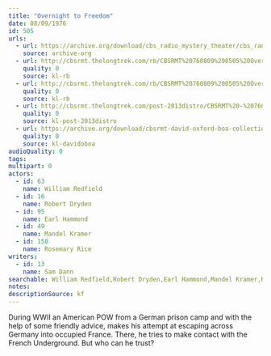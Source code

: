 ```yaml
---
title: "Overnight to Freedom"
date: 08/09/1976
id: 505
urls: 
  - url: https://archive.org/download/cbs_radio_mystery_theater/cbs_radio_mystery_theater-0501-0550.zip/cbs_radio_mystery_theater-0501-0550%2Fcbsrmt_0505_overnight_to_freedom.mp3
    source: archive-org
  - url: http://cbsrmt.thelongtrek.com/rb/CBSRMT%20760809%200505%20Overnight%20to%20Freedom_wuwm.mp3
    quality: 0
    source: kl-rb
  - url: http://cbsrmt.thelongtrek.com/rb/CBSRMT%20760809%200505%20Overnight%20To%20Freedom_wbbm_rb.mp3
    quality: 0
    source: kl-rb
  - url: http://cbsrmt.thelongtrek.com/post-2013distro/CBSRMT%20-%20760809%200505%20Overnight%20to%20Freedom.mp3
    quality: 0
    source: kl-post-2013distro
  - url: https://archive.org/download/cbsrmt-david-oxford-boa-collection/CBSRMT-760809-0505-Overnight-to-Freedom-(128-44)_WUWM-FM-{BoA}.mp3
    quality: 0
    source: kl-davidoboa
audioQuality: 0
tags: 
multipart: 0
actors:  
  - id: 63
    name: William Redfield  
  - id: 16
    name: Robert Dryden  
  - id: 95
    name: Earl Hammond  
  - id: 49
    name: Mandel Kramer  
  - id: 150
    name: Rosemary Rice
writers:  
  - id: 13
    name: Sam Dann
searchable: William Redfield,Robert Dryden,Earl Hammond,Mandel Kramer,Rosemary Rice Sam Dann
notes: 
descriptionSource: kf
---
```

During WWII an American POW from a German prison camp and with the help of some friendly advice, makes his attempt at escaping across Germany into occupied France. There, he tries to make contact with the French Underground. But who can he trust?